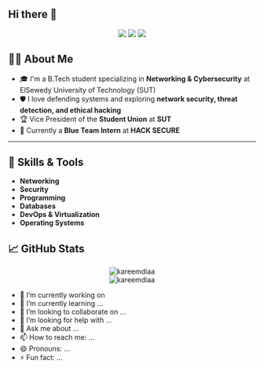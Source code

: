 ## Hi there 👋
<p align="center">
  <a href="https://www.linkedin.com/in/kareemdiaa" target="_blank"><img src="https://img.shields.io/badge/-LinkedIn-0077B5?style=flat-square&logo=Linkedin&logoColor=white"/></a>
  <a href="https://github.com/kareemdiaa" target="_blank"><img src="https://img.shields.io/github/followers/kareemdiaa?label=Follow&style=social"/></a>
  <a href="mailto:kareem.diaa.official@gmail.com"><img src="https://img.shields.io/badge/Email-D14836?style=flat-square&logo=gmail&logoColor=white"/></a>
</p>

## 👨‍💻 About Me

- 🎓 I'm a B.Tech student specializing in **Networking & Cybersecurity** at ElSewedy University of Technology (SUT)
- 🛡️ I love defending systems and exploring **network security, threat detection, and ethical hacking**  
- 🏆 Vice President of the **Student Union** at **SUT**
- 💼 Currently a **Blue Team Intern** at **HACK SECURE**

---

## 🚀 Skills & Tools

- **Networking**
- **Security**
- **Programming**
- **Databases**
- **DevOps & Virtualization**
- **Operating Systems**


## 📈 GitHub Stats

<p align="center">
  <img src="https://github-readme-stats.vercel.app/api?username=kareemdiaa&show_icons=true&theme=radical" alt="kareemdiaa" />
  <br>
  <img src="https://github-readme-streak-stats.herokuapp.com/?user=kareemdiaa&theme=radical" alt="kareemdiaa" />
</p>





- 🔭 I’m currently working on
- 🌱 I’m currently learning ...
- 👯 I’m looking to collaborate on ...
- 🤔 I’m looking for help with ...
- 💬 Ask me about ...
- 📫 How to reach me: ...
- 😄 Pronouns: ...
- ⚡ Fun fact: ...



